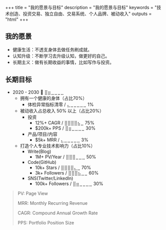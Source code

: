 +++
title = "我的愿景与目标"
description = "我的愿景与目标"
keywords = "技术创造、投资交易、独立自由、交易系统、个人品牌、被动收入"
outputs = "html"
+++

## 我的愿景

- 健康生活：不透支身体去做任务刷成就。
- 认知升级：不断学习去升级认知，做更好的自己。
- 长期主义：做有长期收益的事情，比如写作与投资。

## 长期目标

<!-- https://changaco.oy.lc/unicode-progress-bars/ -->

- 2020 - 2030 🚀 ⣿⣶⣀⣀⣀⣀
  - 拥有一个健康的身体（占比70%）
    - 体检异常指标清零 / ⣄⣀⣀⣀⣀⣀ 1%
  - 被动收入占总收入 50% 以上（占比20%）
    - 投资
      - 12%+ CAGR / ⣿⣿⣿⣿⣦⣀ 75%
      - $200k+ PPS / ⣿⣶⣀⣀⣀⣀ 30%
    - 产品/项目/内容
      - $5k+ MRR / ⣄⣀⣀⣀⣀⣀ 3%
  - 打造个人专业技术影响力（占比10%）
    - Write(Blog)
      - 1M+ PV/Year / ⣿⣿⣿⣀⣀⣀ 50%
    - Code(GitHub)
      - 10k+ Stars / ⣿⣿⣿⣿⣄⣀ 70%
      - 3k+ Followers / ⣿⣿⣿⣦⣀⣀ 60%
    - SNS(Twitter/LinkedIn)
      - 100k+ Followers / ⣿⣶⣀⣀⣀⣀ 30%

> PV: Page View
>
> MRR: Monthly Recurring Revenue
>
> CAGR: Compound Annual Growth Rate
>
> PPS: Portfolio Position Size
